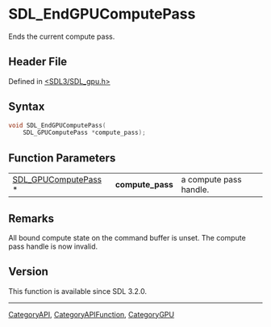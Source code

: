 # SDL_EndGPUComputePass

Ends the current compute pass.

## Header File

Defined in [<SDL3/SDL_gpu.h>](https://github.com/libsdl-org/SDL/blob/main/include/SDL3/SDL_gpu.h)

## Syntax

```c
void SDL_EndGPUComputePass(
    SDL_GPUComputePass *compute_pass);
```

## Function Parameters

|                                            |                  |                        |
| ------------------------------------------ | ---------------- | ---------------------- |
| [SDL_GPUComputePass](SDL_GPUComputePass) * | **compute_pass** | a compute pass handle. |

## Remarks

All bound compute state on the command buffer is unset. The compute pass
handle is now invalid.

## Version

This function is available since SDL 3.2.0.





----
[CategoryAPI](CategoryAPI), [CategoryAPIFunction](CategoryAPIFunction), [CategoryGPU](CategoryGPU)

